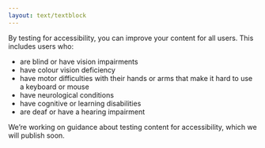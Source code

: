 ```yaml
---
layout: text/textblock
---
```


By testing for accessibility, you can improve your content for all users. This includes users who:

- are blind or have vision impairments
- have colour vision deficiency
- have motor difficulties with their hands or arms that make it hard to use a keyboard or mouse
- have neurological conditions
- have cognitive or learning disabilities
- are deaf or have a hearing impairment

We’re working on guidance about testing content for accessibility, which we will publish soon.
